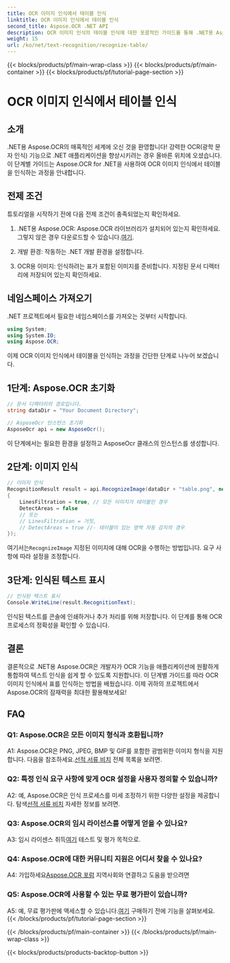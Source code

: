 ```yaml
---
title: OCR 이미지 인식에서 테이블 인식
linktitle: OCR 이미지 인식에서 테이블 인식
second_title: Aspose.OCR .NET API
description: OCR 이미지 인식의 테이블 인식에 대한 포괄적인 가이드를 통해 .NET용 Aspose.OCR의 잠재력을 활용해 보세요.
weight: 15
url: /ko/net/text-recognition/recognize-table/
---
```


{{< blocks/products/pf/main-wrap-class >}}
{{< blocks/products/pf/main-container >}}
{{< blocks/products/pf/tutorial-page-section >}}

# OCR 이미지 인식에서 테이블 인식

## 소개

.NET용 Aspose.OCR의 매혹적인 세계에 오신 것을 환영합니다! 강력한 OCR(광학 문자 인식) 기능으로 .NET 애플리케이션을 향상시키려는 경우 올바른 위치에 오셨습니다. 이 단계별 가이드는 Aspose.OCR for .NET을 사용하여 OCR 이미지 인식에서 테이블을 인식하는 과정을 안내합니다.

## 전제 조건

튜토리얼을 시작하기 전에 다음 전제 조건이 충족되었는지 확인하세요.

1.  .NET용 Aspose.OCR: Aspose.OCR 라이브러리가 설치되어 있는지 확인하세요. 그렇지 않은 경우 다운로드할 수 있습니다.[여기](https://releases.aspose.com/ocr/net/).

2. 개발 환경: 작동하는 .NET 개발 환경을 설정합니다.

3. OCR용 이미지: 인식하려는 표가 포함된 이미지를 준비합니다. 지정된 문서 디렉터리에 저장되어 있는지 확인하세요.

## 네임스페이스 가져오기

.NET 프로젝트에서 필요한 네임스페이스를 가져오는 것부터 시작합니다.

```csharp
using System;
using System.IO;
using Aspose.OCR;
```

이제 OCR 이미지 인식에서 테이블을 인식하는 과정을 간단한 단계로 나누어 보겠습니다.

## 1단계: Aspose.OCR 초기화

```csharp
// 문서 디렉터리의 경로입니다.
string dataDir = "Your Document Directory";

// AsposeOcr 인스턴스 초기화
AsposeOcr api = new AsposeOcr();
```

이 단계에서는 필요한 환경을 설정하고 AsposeOcr 클래스의 인스턴스를 생성합니다.

## 2단계: 이미지 인식

```csharp
// 이미지 인식
RecognitionResult result = api.RecognizeImage(dataDir + "table.png", new RecognitionSettings
{
    LinesFiltration = true, // 모든 이미지가 테이블인 경우
    DetectAreas = false
    // 또는
    // LinesFiltration = 거짓,
    // DetectAreas = true //- 테이블이 있는 영역 자동 감지의 경우
});
```

 여기서는`RecognizeImage` 지정된 이미지에 대해 OCR을 수행하는 방법입니다. 요구 사항에 따라 설정을 조정합니다.

## 3단계: 인식된 텍스트 표시

```csharp
// 인식된 텍스트 표시
Console.WriteLine(result.RecognitionText);
```

인식된 텍스트를 콘솔에 인쇄하거나 추가 처리를 위해 저장합니다. 이 단계를 통해 OCR 프로세스의 정확성을 확인할 수 있습니다.

## 결론

결론적으로 .NET용 Aspose.OCR은 개발자가 OCR 기능을 애플리케이션에 원활하게 통합하여 텍스트 인식을 쉽게 할 수 있도록 지원합니다. 이 단계별 가이드를 따라 OCR 이미지 인식에서 표를 인식하는 방법을 배웠습니다. 이제 귀하의 프로젝트에서 Aspose.OCR의 잠재력을 최대한 활용해보세요!

## FAQ

### Q1: Aspose.OCR은 모든 이미지 형식과 호환됩니까?

 A1: Aspose.OCR은 PNG, JPEG, BMP 및 GIF를 포함한 광범위한 이미지 형식을 지원합니다. 다음을 참조하세요.[선적 서류 비치](https://reference.aspose.com/ocr/net/) 전체 목록을 보려면.

### Q2: 특정 인식 요구 사항에 맞게 OCR 설정을 사용자 정의할 수 있습니까?

 A2: 예, Aspose.OCR은 인식 프로세스를 미세 조정하기 위한 다양한 설정을 제공합니다. 탐색[선적 서류 비치](https://reference.aspose.com/ocr/net/) 자세한 정보를 보려면.

### Q3: Aspose.OCR의 임시 라이선스를 어떻게 얻을 수 있나요?

 A3: 임시 라이센스 취득[여기](https://purchase.aspose.com/temporary-license/) 테스트 및 평가 목적으로.

### Q4: Aspose.OCR에 대한 커뮤니티 지원은 어디서 찾을 수 있나요?

 A4: 가입하세요[Aspose.OCR 포럼](https://forum.aspose.com/c/ocr/16) 지역사회와 연결하고 도움을 받으려면

### Q5: Aspose.OCR에 사용할 수 있는 무료 평가판이 있습니까?

 A5: 예, 무료 평가판에 액세스할 수 있습니다.[여기](https://releases.aspose.com/) 구매하기 전에 기능을 살펴보세요.
{{< /blocks/products/pf/tutorial-page-section >}}

{{< /blocks/products/pf/main-container >}}
{{< /blocks/products/pf/main-wrap-class >}}

{{< blocks/products/products-backtop-button >}}
